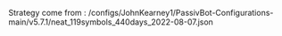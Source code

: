Strategy come from : /configs/JohnKearney1/PassivBot-Configurations-main/v5.7.1/neat_119symbols_440days_2022-08-07.json